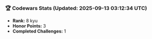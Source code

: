 ### 🏆 Codewars Stats (Updated: 2025-09-13 03:12:34 UTC)

- **Rank:** 8 kyu
- **Honor Points:** 3
- **Completed Challenges:** 1
